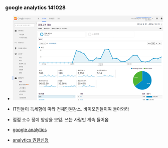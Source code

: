 
### google analytics 141028
- ![google analytics](/doc/img/analytics141021.png)

- IT인들이 득세함에 따라 전체인원감소. 바이오인들이여 돌아와라
- 점점 소수 정예 양상을 보임. 쓰는 사람만 계속 들어옴
- [google analytics](http://goo.gl/dyNTkl)
- [analytics 권한신청](/doc/analytics_admin.md)

